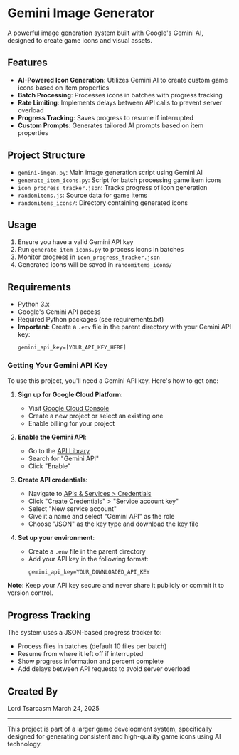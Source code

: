 # Gemini Image Generator

A powerful image generation system built with Google's Gemini AI, designed to create game icons and visual assets.

## Features

- **AI-Powered Icon Generation**: Utilizes Gemini AI to create custom game icons based on item properties
- **Batch Processing**: Processes icons in batches with progress tracking
- **Rate Limiting**: Implements delays between API calls to prevent server overload
- **Progress Tracking**: Saves progress to resume if interrupted
- **Custom Prompts**: Generates tailored AI prompts based on item properties

## Project Structure

- `gemini-imgen.py`: Main image generation script using Gemini AI
- `generate_item_icons.py`: Script for batch processing game item icons
- `icon_progress_tracker.json`: Tracks progress of icon generation
- `randomitems.js`: Source data for game items
- `randomitems_icons/`: Directory containing generated icons

## Usage

1. Ensure you have a valid Gemini API key
2. Run `generate_item_icons.py` to process icons in batches
3. Monitor progress in `icon_progress_tracker.json`
4. Generated icons will be saved in `randomitems_icons/`

## Requirements

- Python 3.x
- Google's Gemini API access
- Required Python packages (see requirements.txt)
- **Important**: Create a `.env` file in the parent directory with your Gemini API key:
  ```
  gemini_api_key=[YOUR_API_KEY_HERE]
  ```

### Getting Your Gemini API Key

To use this project, you'll need a Gemini API key. Here's how to get one:

1. **Sign up for Google Cloud Platform**:
   - Visit [Google Cloud Console](https://console.cloud.google.com/)
   - Create a new project or select an existing one
   - Enable billing for your project

2. **Enable the Gemini API**:
   - Go to the [API Library](https://console.cloud.google.com/apis/library)
   - Search for "Gemini API"
   - Click "Enable"

3. **Create API credentials**:
   - Navigate to [APIs & Services > Credentials](https://console.cloud.google.com/apis/credentials)
   - Click "Create Credentials" > "Service account key"
   - Select "New service account"
   - Give it a name and select "Gemini API" as the role
   - Choose "JSON" as the key type and download the key file

4. **Set up your environment**:
   - Create a `.env` file in the parent directory
   - Add your API key in the following format:
     ```
     gemini_api_key=YOUR_DOWNLOADED_API_KEY
     ```

**Note**: Keep your API key secure and never share it publicly or commit it to version control.

## Progress Tracking

The system uses a JSON-based progress tracker to:
- Process files in batches (default 10 files per batch)
- Resume from where it left off if interrupted
- Show progress information and percent complete
- Add delays between API requests to avoid server overload

## Created By

Lord Tsarcasm
March 24, 2025

---

This project is part of a larger game development system, specifically designed for generating consistent and high-quality game icons using AI technology.
